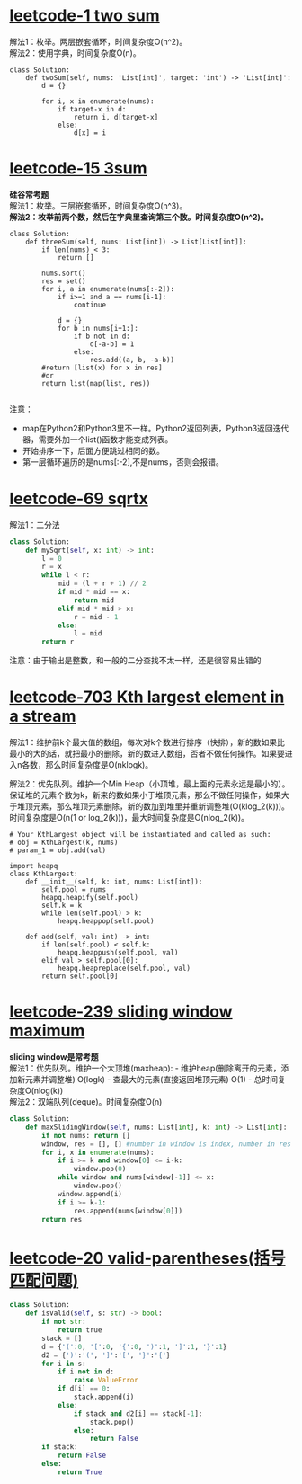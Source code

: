 

# [leetcode-1 two sum](https://leetcode.com/problems/two-sum/)
解法1：枚举。两层嵌套循环，时间复杂度O(n^2)。   
解法2：使用字典，时间复杂度O(n)。  
```
class Solution:
    def twoSum(self, nums: 'List[int]', target: 'int') -> 'List[int]':
        d = {}
        
        for i, x in enumerate(nums):
            if target-x in d:
                return i, d[target-x]
            else:
                d[x] = i
```

# [leetcode-15 3sum](https://leetcode.com/problems/3sum/)
**硅谷常考题**  
解法1：枚举。三层嵌套循环，时间复杂度O(n^3)。  
**解法2：枚举前两个数，然后在字典里查询第三个数。时间复杂度O(n^2)。**  

```python3
class Solution:
    def threeSum(self, nums: List[int]) -> List[List[int]]:
        if len(nums) < 3:
            return []
        
        nums.sort()
        res = set()
        for i, a in enumerate(nums[:-2]):
            if i>=1 and a == nums[i-1]:
                continue
            
            d = {}
            for b in nums[i+1:]:
                if b not in d:
                    d[-a-b] = 1
                else:
                    res.add((a, b, -a-b))
        #return [list(x) for x in res]
        #or
        return list(map(list, res))
        
```
注意：
- map在Python2和Python3里不一样。Python2返回列表，Python3返回迭代器，需要外加一个list()函数才能变成列表。
- 开始排序一下，后面方便跳过相同的数。
- 第一层循环遍历的是nums[:-2],不是nums，否则会报错。


# [leetcode-69 sqrtx](https://leetcode.com/problems/sqrtx/)

解法1：二分法

```python
class Solution:
    def mySqrt(self, x: int) -> int:
        l = 0
        r = x
        while l < r:
            mid = (l + r + 1) // 2
            if mid * mid == x:
                return mid
            elif mid * mid > x:
                r = mid - 1
            else:
                l = mid
        return r
```
注意：由于输出是整数，和一般的二分查找不太一样，还是很容易出错的

# [leetcode-703 Kth largest element in a stream](https://leetcode.com/problems/kth-largest-element-in-a-stream/)

解法1：维护前k个最大值的数组，每次对k个数进行排序（快排），新的数如果比最小的大的话，就把最小的删除，新的数进入数组，否者不做任何操作。如果要进入n各数，那么时间复杂度是O(nklogk)。

解法2：优先队列。维护一个Min Heap（小顶堆，最上面的元素永远是最小的）。保证堆的元素个数为k，新来的数如果小于堆顶元素，那么不做任何操作，如果大于堆顶元素，那么堆顶元素删除，新的数加到堆里并重新调整堆(O(klog_2(k)))。时间复杂度是O(n(1 or log_2(k)))，最大时间复杂度是O(nlog_2(k))。

```python3
# Your KthLargest object will be instantiated and called as such:
# obj = KthLargest(k, nums)
# param_1 = obj.add(val)

import heapq
class KthLargest:
    def __init__(self, k: int, nums: List[int]):
        self.pool = nums
        heapq.heapify(self.pool)
        self.k = k
        while len(self.pool) > k:
            heapq.heappop(self.pool)

    def add(self, val: int) -> int:
        if len(self.pool) < self.k:
            heapq.heappush(self.pool, val)
        elif val > self.pool[0]:
            heapq.heapreplace(self.pool, val)
        return self.pool[0]
```

# [leetcode-239 sliding window maximum](https://leetcode.com/problems/sliding-window-maximum/)

**sliding window是常考题**  
解法1：优先队列。维护一个大顶堆(maxheap):
    - 维护heap(删除离开的元素，添加新元素并调整堆)  O(logk)
    - 查最大的元素(直接返回堆顶元素)               O(1)
    - 总时间复杂度O(nlog(k))  
解法2：双端队列(deque)。时间复杂度O(n)

```python
class Solution:
    def maxSlidingWindow(self, nums: List[int], k: int) -> List[int]:
        if not nums: return []
        window, res = [], [] #number in window is index, number in res is value 
        for i, x in enumerate(nums):
            if i >= k and window[0] <= i-k:
                window.pop(0)
            while window and nums[window[-1]] <= x:
                window.pop()
            window.append(i)
            if i >= k-1:
                res.append(nums[window[0]])
        return res             
```

# [leetcode-20 valid-parentheses(括号匹配问题)](https://leetcode.com/problems/valid-parentheses/)

```python
class Solution:
    def isValid(self, s: str) -> bool:
        if not str:
            return true
        stack = []
        d = {'(':0, '[':0, '{':0, ')':1, ']':1, '}':1}
        d2 = {')':'(', ']':'[', '}':'{'}
        for i in s:
            if i not in d:
                raise ValueError
            if d[i] == 0:
                stack.append(i)
            else:
                if stack and d2[i] == stack[-1]:
                    stack.pop()
                else:
                    return False
        if stack:
            return False
        else:
            return True
```

